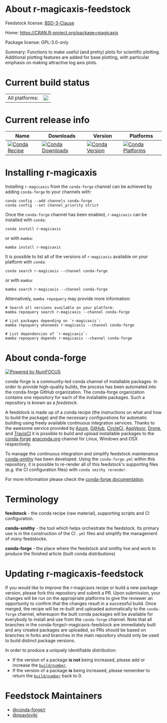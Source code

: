 About r-magicaxis-feedstock
===========================

Feedstock license: [BSD-3-Clause](https://github.com/conda-forge/r-magicaxis-feedstock/blob/main/LICENSE.txt)

Home: https://CRAN.R-project.org/package=magicaxis

Package license: GPL-3.0-only

Summary: Functions to make useful (and pretty) plots for scientific plotting. Additional plotting features are added for base plotting, with particular emphasis on making attractive log axis plots.

Current build status
====================


<table><tr><td>All platforms:</td>
    <td>
      <a href="https://dev.azure.com/conda-forge/feedstock-builds/_build/latest?definitionId=4220&branchName=main">
        <img src="https://dev.azure.com/conda-forge/feedstock-builds/_apis/build/status/r-magicaxis-feedstock?branchName=main">
      </a>
    </td>
  </tr>
</table>

Current release info
====================

| Name | Downloads | Version | Platforms |
| --- | --- | --- | --- |
| [![Conda Recipe](https://img.shields.io/badge/recipe-r--magicaxis-green.svg)](https://anaconda.org/conda-forge/r-magicaxis) | [![Conda Downloads](https://img.shields.io/conda/dn/conda-forge/r-magicaxis.svg)](https://anaconda.org/conda-forge/r-magicaxis) | [![Conda Version](https://img.shields.io/conda/vn/conda-forge/r-magicaxis.svg)](https://anaconda.org/conda-forge/r-magicaxis) | [![Conda Platforms](https://img.shields.io/conda/pn/conda-forge/r-magicaxis.svg)](https://anaconda.org/conda-forge/r-magicaxis) |

Installing r-magicaxis
======================

Installing `r-magicaxis` from the `conda-forge` channel can be achieved by adding `conda-forge` to your channels with:

```
conda config --add channels conda-forge
conda config --set channel_priority strict
```

Once the `conda-forge` channel has been enabled, `r-magicaxis` can be installed with `conda`:

```
conda install r-magicaxis
```

or with `mamba`:

```
mamba install r-magicaxis
```

It is possible to list all of the versions of `r-magicaxis` available on your platform with `conda`:

```
conda search r-magicaxis --channel conda-forge
```

or with `mamba`:

```
mamba search r-magicaxis --channel conda-forge
```

Alternatively, `mamba repoquery` may provide more information:

```
# Search all versions available on your platform:
mamba repoquery search r-magicaxis --channel conda-forge

# List packages depending on `r-magicaxis`:
mamba repoquery whoneeds r-magicaxis --channel conda-forge

# List dependencies of `r-magicaxis`:
mamba repoquery depends r-magicaxis --channel conda-forge
```


About conda-forge
=================

[![Powered by
NumFOCUS](https://img.shields.io/badge/powered%20by-NumFOCUS-orange.svg?style=flat&colorA=E1523D&colorB=007D8A)](https://numfocus.org)

conda-forge is a community-led conda channel of installable packages.
In order to provide high-quality builds, the process has been automated into the
conda-forge GitHub organization. The conda-forge organization contains one repository
for each of the installable packages. Such a repository is known as a *feedstock*.

A feedstock is made up of a conda recipe (the instructions on what and how to build
the package) and the necessary configurations for automatic building using freely
available continuous integration services. Thanks to the awesome service provided by
[Azure](https://azure.microsoft.com/en-us/services/devops/), [GitHub](https://github.com/),
[CircleCI](https://circleci.com/), [AppVeyor](https://www.appveyor.com/),
[Drone](https://cloud.drone.io/welcome), and [TravisCI](https://travis-ci.com/)
it is possible to build and upload installable packages to the
[conda-forge](https://anaconda.org/conda-forge) [anaconda.org](https://anaconda.org/)
channel for Linux, Windows and OSX respectively.

To manage the continuous integration and simplify feedstock maintenance
[conda-smithy](https://github.com/conda-forge/conda-smithy) has been developed.
Using the ``conda-forge.yml`` within this repository, it is possible to re-render all of
this feedstock's supporting files (e.g. the CI configuration files) with ``conda smithy rerender``.

For more information please check the [conda-forge documentation](https://conda-forge.org/docs/).

Terminology
===========

**feedstock** - the conda recipe (raw material), supporting scripts and CI configuration.

**conda-smithy** - the tool which helps orchestrate the feedstock.
                   Its primary use is in the construction of the CI ``.yml`` files
                   and simplify the management of *many* feedstocks.

**conda-forge** - the place where the feedstock and smithy live and work to
                  produce the finished article (built conda distributions)


Updating r-magicaxis-feedstock
==============================

If you would like to improve the r-magicaxis recipe or build a new
package version, please fork this repository and submit a PR. Upon submission,
your changes will be run on the appropriate platforms to give the reviewer an
opportunity to confirm that the changes result in a successful build. Once
merged, the recipe will be re-built and uploaded automatically to the
`conda-forge` channel, whereupon the built conda packages will be available for
everybody to install and use from the `conda-forge` channel.
Note that all branches in the conda-forge/r-magicaxis-feedstock are
immediately built and any created packages are uploaded, so PRs should be based
on branches in forks and branches in the main repository should only be used to
build distinct package versions.

In order to produce a uniquely identifiable distribution:
 * If the version of a package **is not** being increased, please add or increase
   the [``build/number``](https://docs.conda.io/projects/conda-build/en/latest/resources/define-metadata.html#build-number-and-string).
 * If the version of a package **is** being increased, please remember to return
   the [``build/number``](https://docs.conda.io/projects/conda-build/en/latest/resources/define-metadata.html#build-number-and-string)
   back to 0.

Feedstock Maintainers
=====================

* [@conda-forge/r](https://github.com/orgs/conda-forge/teams/r/)
* [@npavlovikj](https://github.com/npavlovikj/)

